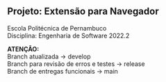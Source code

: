 ## Projeto: Extensão para Navegador
Escola Politécnica de Pernambuco <br>
Disciplina: Engenharia de Software 2022.2

**ATENÇÃO:** <br>
Branch atualizada -> develop <br>
Branch para revisão de erros e testes -> release <br>
Branch de entregas funcionais -> main
